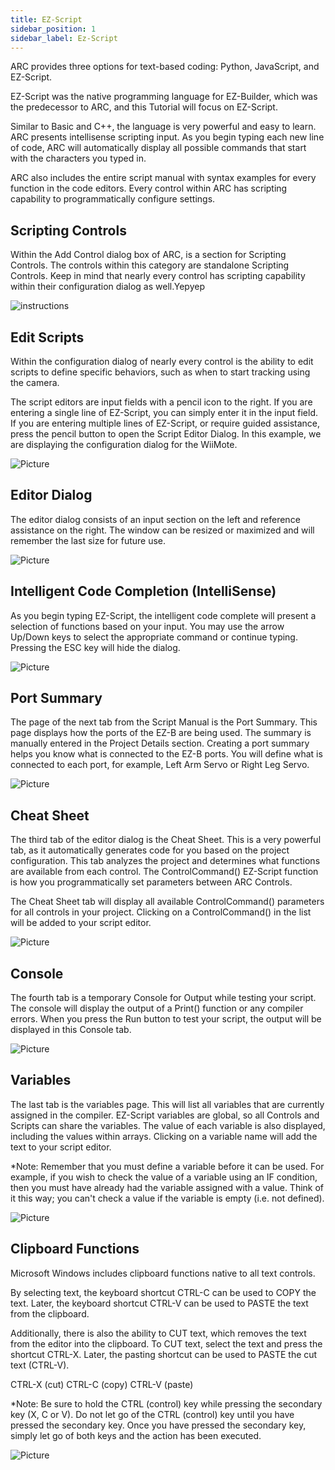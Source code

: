 ```yaml
---
title: EZ-Script
sidebar_position: 1
sidebar_label: Ez-Script
---
```


ARC provides three options for text-based coding: Python, JavaScript, and EZ-Script.

EZ-Script was the native programming language for EZ-Builder, which was the predecessor to ARC, and this Tutorial will focus on EZ-Script.

Similar to Basic and C++, the language is very powerful and easy to learn. ARC presents intellisense scripting input. As you begin typing each new line of code, ARC will automatically display all possible commands that start with the characters you typed in.

ARC also includes the entire script manual with syntax examples for every function in the code editors. Every control within ARC has scripting capability to programmatically configure settings.

## Scripting Controls

Within the Add Control dialog box of ARC, is a section for Scripting Controls. The controls within this category are standalone Scripting Controls. Keep in mind that nearly every control has scripting capability within their configuration dialog as well.Yepyep

![instructions](https://www.ez-robot.com/uploads/1/2/6/9/126941806/controls-2_orig.png)

## Edit Scripts

Within the configuration dialog of nearly every control is the ability to edit scripts to define specific behaviors, such as when to start tracking using the camera.

​The script editors are input fields with a pencil icon to the right. If you are entering a single line of EZ-Script, you can simply enter it in the input field. If you are entering multiple lines of EZ-Script, or require guided assistance, press the pencil button to open the Script Editor Dialog. In this example, we are displaying the configuration dialog for the WiiMote.

![Picture](https://www.ez-robot.com/uploads/1/2/6/9/126941806/edit_orig.png)

## Editor Dialog

The editor dialog consists of an input section on the left and reference assistance on the right. The window can be resized or maximized and will remember the last size for future use.

![Picture](https://www.ez-robot.com/uploads/1/2/6/9/126941806/editor_orig.png)

## Intelligent Code Completion (IntelliSense)

As you begin typing EZ-Script, the intelligent code complete will present a selection of functions based on your input. You may use the arrow Up/Down keys to select the appropriate command or continue typing. Pressing the ESC key will hide the dialog.

![Picture](https://www.ez-robot.com/uploads/1/2/6/9/126941806/intellisense_orig.png)

## Port Summary

The page of the next tab from the Script Manual is the Port Summary. This page displays how the ports of the EZ-B are being used. The summary is manually entered in the Project Details section. Creating a port summary helps you know what is connected to the EZ-B ports. You will define what is connected to each port, for example, Left Arm Servo or Right Leg Servo.

![Picture](https://www.ez-robot.com/uploads/1/2/6/9/126941806/summary_orig.png)

## Cheat Sheet

The third tab of the editor dialog is the Cheat Sheet. This is a very powerful tab, as it automatically generates code for you based on the project configuration. This tab analyzes the project and determines what functions are available from each control. The ControlCommand() EZ-Script function is how you programmatically set parameters between ARC Controls.

​The Cheat Sheet tab will display all available ControlCommand() parameters for all controls in your project. Clicking on a ControlCommand() in the list will be added to your script editor.

![Picture](https://www.ez-robot.com/uploads/1/2/6/9/126941806/controldetails_orig.png)

## Console

The fourth tab is a temporary Console for Output while testing your script. The console will display the output of a Print() function or any compiler errors. When you press the Run button to test your script, the output will be displayed in this Console tab.

![Picture](https://www.ez-robot.com/uploads/1/2/6/9/126941806/console_orig.png)

## Variables

The last tab is the variables page. This will list all variables that are currently assigned in the compiler. EZ-Script variables are global, so all Controls and Scripts can share the variables. The value of each variable is also displayed, including the values within arrays. Clicking on a variable name will add the text to your script editor.

\*Note: Remember that you must define a variable before it can be used. For example, if you wish to check the value of a variable using an IF condition, then you must have already had the variable assigned with a value. Think of it this way; you can't check a value if the variable is empty (i.e. not defined).

![Picture](https://www.ez-robot.com/uploads/1/2/6/9/126941806/variables_orig.png!)

## Clipboard Functions

Microsoft Windows includes clipboard functions native to all text controls.

By selecting text, the keyboard shortcut CTRL-C can be used to COPY the text. Later, the keyboard shortcut CTRL-V can be used to PASTE the text from the clipboard.

​Additionally, there is also the ability to CUT text, which removes the text from the editor into the clipboard. To CUT text, select the text and press the shortcut CTRL-X. Later, the pasting shortcut can be used to PASTE the cut text (CTRL-V).

CTRL-X (cut)
CTRL-C (copy)
CTRL-V (paste)

\*Note: Be sure to hold the CTRL (control) key while pressing the secondary key (X, C or V). Do not let go of the CTRL (control) key until you have pressed the secondary key. Once you have pressed the secondary key, simply let go of both keys and the action has been executed.

![Picture](https://www.ez-robot.com/uploads/1/2/6/9/126941806/clipboard-1_orig.jpg)
